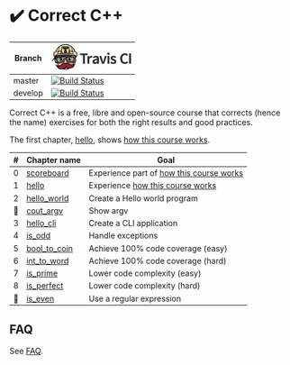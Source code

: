 # :heavy_check_mark: Correct C++

Branch|[![Travis CI logo](pics/TravisCI.png)](https://travis-ci.org)
---|---
master|[![Build Status](https://travis-ci.org/richelbilderbeek/correct_cpp.svg?branch=master)](https://travis-ci.org/richelbilderbeek/correct_cpp)
develop|[![Build Status](https://travis-ci.org/richelbilderbeek/correct_cpp.svg?branch=develop)](https://travis-ci.org/richelbilderbeek/correct_cpp)

Correct C++ is a free, libre and open-source course that corrects (hence the name) exercises for both the right results and good practices.

The first chapter, [hello](https://github.com/richelbilderbeek/correct_cpp), shows [how this course works](how_this_course_works.md).

#|Chapter name|Goal
---|---|---
0|[scoreboard](https://github.com/richelbilderbeek/correct_cpp_scoreboard)|Experience part of [how this course works](how_this_course_works.md)
1|[hello](https://github.com/richelbilderbeek/correct_cpp_hello)|Experience [how this course works](how_this_course_works.md)
2|[hello_world](https://github.com/richelbilderbeek/correct_cpp_hello_world)|Create a Hello world program
:construction:|[cout_argv](https://github.com/richelbilderbeek/correct_cpp_cout_argv)|Show argv
3|[hello_cli](https://github.com/richelbilderbeek/correct_cpp_hello_cli)|Create a CLI application
4|[is_odd](https://github.com/richelbilderbeek/correct_cpp_is_odd)|Handle exceptions
5|[bool_to_coin](https://github.com/richelbilderbeek/correct_cpp_bool_to_coin)|Achieve 100% code coverage (easy)
6|[int_to_word](https://github.com/richelbilderbeek/correct_cpp_int_to_word)|Achieve 100% code coverage (hard)
7|[is_prime](https://github.com/richelbilderbeek/correct_cpp_is_prime)|Lower code complexity (easy)
8|[is_perfect](https://github.com/richelbilderbeek/correct_cpp_is_perfect)|Lower code complexity (hard)
:construction:|[is_even](https://github.com/richelbilderbeek/correct_cpp_is_even)|Use a regular expression

## FAQ

See [FAQ](faq.md).
